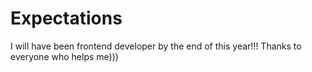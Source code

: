 # Expectations

I will have been frontend developer by the end of this year!!!
Thanks to everyone who helps me)))
